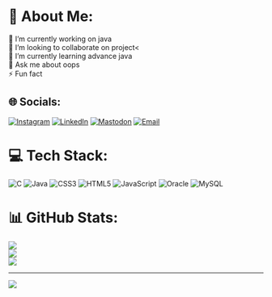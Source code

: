 # 💫 About Me:
🔭 I’m currently working on java <br>👯 I’m looking to collaborate on project<  <br>🌱 I’m currently learning advance java <br>💬 Ask me about oops <br>⚡ Fun fact

## 🌐 Socials:
[![Instagram](https://img.shields.io/badge/Instagram-%23E4405F.svg?logo=Instagram&logoColor=white)](https://instagram.com/satyam_o07) [![LinkedIn](https://img.shields.io/badge/LinkedIn-%230077B5.svg?logo=linkedin&logoColor=white)](https://linkedin.com/in/satyampyasi) [![Mastodon](https://img.shields.io/badge/-MASTODON-%232B90D9?logo=mastodon&logoColor=white)](https://mastodon.social/@SatyamPyasi) [![Email](https://img.shields.io/badge/Email-D14836?logo=gmail&logoColor=white)](mailto:satyampyasi565@gmail.com)

# 💻 Tech Stack:
![C](https://img.shields.io/badge/c-%2300599C.svg?style=for-the-badge&logo=c&logoColor=white) ![Java](https://img.shields.io/badge/java-%23ED8B00.svg?style=for-the-badge&logo=openjdk&logoColor=white) ![CSS3](https://img.shields.io/badge/css3-%231572B6.svg?style=for-the-badge&logo=css3&logoColor=white) ![HTML5](https://img.shields.io/badge/html5-%23E34F26.svg?style=for-the-badge&logo=html5&logoColor=white) ![JavaScript](https://img.shields.io/badge/javascript-%23323330.svg?style=for-the-badge&logo=javascript&logoColor=%23F7DF1E) ![Oracle](https://img.shields.io/badge/Oracle-F80000?style=for-the-badge&logo=oracle&logoColor=white) ![MySQL](https://img.shields.io/badge/mysql-4479A1.svg?style=for-the-badge&logo=mysql&logoColor=white)

# 📊 GitHub Stats:
![](https://github-readme-stats.vercel.app/api?username=satyampyasi&theme=dark&hide_border=false&include_all_commits=false&count_private=false)<br/>
![](https://github-readme-streak-stats.herokuapp.com/?user=satyampyasi&theme=dark&hide_border=false)<br/>
![](https://github-readme-stats.vercel.app/api/top-langs/?username=satyampyasi&theme=dark&hide_border=false&include_all_commits=false&count_private=false&layout=compact)

---
[![](https://visitcount.itsvg.in/api?id=satyampyasi&icon=0&color=0)](https://visitcount.itsvg.in)
